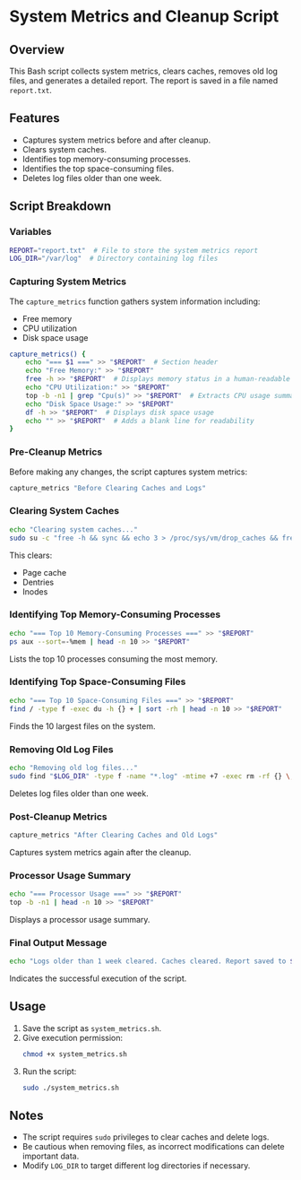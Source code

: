 # System Metrics and Cleanup Script 

## Overview
This Bash script collects system metrics, clears caches, removes old log files, and generates a detailed report. The report is saved in a file named `report.txt`.

## Features
- Captures system metrics before and after cleanup.
- Clears system caches.
- Identifies top memory-consuming processes.
- Identifies the top space-consuming files.
- Deletes log files older than one week.

## Script Breakdown 

### Variables
```bash
REPORT="report.txt"  # File to store the system metrics report
LOG_DIR="/var/log"  # Directory containing log files
```

### Capturing System Metrics
The `capture_metrics` function gathers system information including:
- Free memory
- CPU utilization
- Disk space usage

```bash
capture_metrics() {
    echo "=== $1 ===" >> "$REPORT"  # Section header
    echo "Free Memory:" >> "$REPORT"
    free -h >> "$REPORT"  # Displays memory status in a human-readable format
    echo "CPU Utilization:" >> "$REPORT"
    top -b -n1 | grep "Cpu(s)" >> "$REPORT"  # Extracts CPU usage summary
    echo "Disk Space Usage:" >> "$REPORT"
    df -h >> "$REPORT"  # Displays disk space usage
    echo "" >> "$REPORT"  # Adds a blank line for readability
}
```

### Pre-Cleanup Metrics
Before making any changes, the script captures system metrics:
```bash
capture_metrics "Before Clearing Caches and Logs"
```

### Clearing System Caches
```bash
echo "Clearing system caches..."
sudo su -c "free -h && sync && echo 3 > /proc/sys/vm/drop_caches && free -h" >> "$REPORT"
```
This clears:
- Page cache
- Dentries
- Inodes

### Identifying Top Memory-Consuming Processes
```bash
echo "=== Top 10 Memory-Consuming Processes ===" >> "$REPORT"
ps aux --sort=-%mem | head -n 10 >> "$REPORT"
```
Lists the top 10 processes consuming the most memory.

### Identifying Top Space-Consuming Files
```bash
echo "=== Top 10 Space-Consuming Files ===" >> "$REPORT"
find / -type f -exec du -h {} + | sort -rh | head -n 10 >> "$REPORT"
```
Finds the 10 largest files on the system.

### Removing Old Log Files
```bash
echo "Removing old log files..."
sudo find "$LOG_DIR" -type f -name "*.log" -mtime +7 -exec rm -rf {} \;
```
Deletes log files older than one week.

### Post-Cleanup Metrics
```bash
capture_metrics "After Clearing Caches and Old Logs"
```
Captures system metrics again after the cleanup.

### Processor Usage Summary
```bash
echo "=== Processor Usage ===" >> "$REPORT"
top -b -n1 | head -n 10 >> "$REPORT"
```
Displays a processor usage summary.

### Final Output Message
```bash
echo "Logs older than 1 week cleared. Caches cleared. Report saved to $REPORT."
```
Indicates the successful execution of the script.

## Usage
1. Save the script as `system_metrics.sh`.
2. Give execution permission:
   ```bash
   chmod +x system_metrics.sh
   ```
3. Run the script:
   ```bash
   sudo ./system_metrics.sh
   ```

## Notes
- The script requires `sudo` privileges to clear caches and delete logs.
- Be cautious when removing files, as incorrect modifications can delete important data.
- Modify `LOG_DIR` to target different log directories if necessary.

